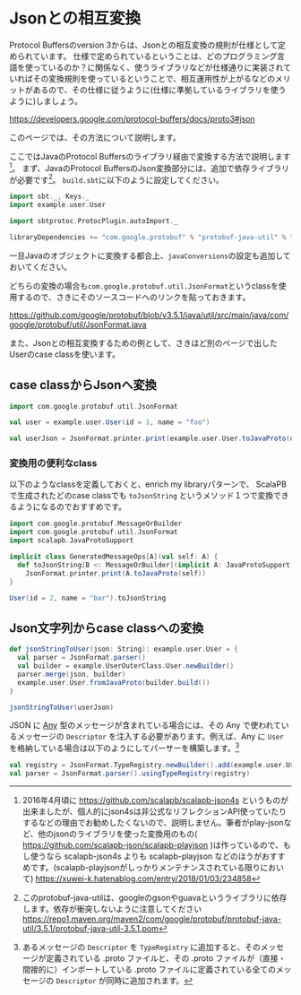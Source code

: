 # Jsonとの相互変換

Protocol Buffersのversion 3からは、Jsonとの相互変換の規則が仕様として定められています。
仕様で定められているということは、どのプログラミング言語を使っているのか？に関係なく、使うライブラリなどが仕様通りに実装されていればその変換規則を使っているということで、相互運用性が上がるなどのメリットがあるので、その仕様に従うように(仕様に準拠しているライブラリを使うように)しましょう。

<https://developers.google.com/protocol-buffers/docs/proto3#json>

このページでは、その方法について説明します。

ここではJavaのProtocol Buffersのライブラリ経由で変換する方法で説明します[^scalapb-json]。
まず、JavaのProtocol BuffersのJson変換部分には、追加で依存ライブラリが必要です[^gson]。
`build.sbt`に以下のように設定してください。

```scala mdoc:invisible
import sbt._, Keys._
import example.user.User

import sbtprotoc.ProtocPlugin.autoImport._
```

```scala mdoc:silent
libraryDependencies += "com.google.protobuf" % "protobuf-java-util" % "3.5.1"
```

一旦Javaのオブジェクトに変換する都合上、`javaConversions`の設定も追加しておいてください。

どちらの変換の場合も`com.google.protobuf.util.JsonFormat`というclassを使用するので、さきにそのソースコードへのリンクを貼っておきます。

https://github.com/google/protobuf/blob/v3.5.1/java/util/src/main/java/com/google/protobuf/util/JsonFormat.java

また、Jsonとの相互変換するための例として、さきほど別のページで出したUserのcase classを使います。

## case classからJsonへ変換

```scala mdoc
import com.google.protobuf.util.JsonFormat

val user = example.user.User(id = 1, name = "foo")

val userJson = JsonFormat.printer.print(example.user.User.toJavaProto(user))
```

### 変換用の便利なclass

以下のようなclassを定義しておくと、enrich my libraryパターンで、
ScalaPBで生成されたどのcase classでも `toJsonString` というメソッド１つで変換できるようになるのでおすすめです。

```scala mdoc:silent
import com.google.protobuf.MessageOrBuilder
import com.google.protobuf.util.JsonFormat
import scalapb.JavaProtoSupport

implicit class GeneratedMessageOps[A](val self: A) {
  def toJsonString[B <: MessageOrBuilder](implicit A: JavaProtoSupport[A, B]): String =
    JsonFormat.printer.print(A.toJavaProto(self))
}
```

```scala mdoc
User(id = 2, name = "bar").toJsonString
```

## Json文字列からcase classへの変換

```scala mdoc:silent
def jsonStringToUser(json: String): example.user.User = {
  val parser = JsonFormat.parser()
  val builder = example.UserOuterClass.User.newBuilder()
  parser.merge(json, builder)
  example.user.User.fromJavaProto(builder.build())
}
```

```scala mdoc
jsonStringToUser(userJson)
```

JSON に [Any](https://github.com/google/protobuf/blob/master/src/google/protobuf/any.proto) 型のメッセージが含まれている場合には、その Any で使われているメッセージの `Descriptor` を注入する必要があります。例えば、Any に `User` を格納している場合は以下のようにしてパーサーを構築します。[^type-registry]

```scala mdoc:silent
val registry = JsonFormat.TypeRegistry.newBuilder().add(example.user.User.javaDescriptor).build()
val parser = JsonFormat.parser().usingTypeRegistry(registry)
```

[^scalapb-json]: 2016年4月頃に https://github.com/scalapb/scalapb-json4s というものが出来ましたが、個人的にjson4sは非公式なリフレクションAPI使っていたりするなどの理由でお勧めしたくないので、説明しません。筆者がplay-jsonなど、他のjsonのライブラリを使った変換用のもの( https://github.com/scalapb-json/scalapb-playjson )は作っているので、もし使うなら scalapb-json4s よりも scalapb-playjson などのほうがおすすめです。(scalapb-playjsonがしっかりメンテナンスされている限りにおいて) https://xuwei-k.hatenablog.com/entry/2018/01/03/234858
[^gson]: このprotobuf-java-utilは、googleのgsonやguavaというライブラリに依存します。依存が衝突しないように注意してください https://repo1.maven.org/maven2/com/google/protobuf/protobuf-java-util/3.5.1/protobuf-java-util-3.5.1.pom
[^type-registry]: あるメッセージの `Descriptor` を `TypeRegistry` に追加すると、そのメッセージが定義されている .proto ファイルと、その .proto ファイルが（直接・間接的に）インポートしている .proto ファイルに定義されている全てのメッセージの `Descriptor` が同時に追加されます。
